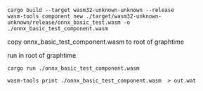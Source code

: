 

```shell
cargo build --target wasm32-unknown-unknown --release
wasm-tools component new ./target/wasm32-unknown-unknown/release/onnx_basic_test.wasm -o ./onnx_basic_test_component.wasm
```



copy onnx_basic_test_component.wasm to root of graphtime

run in root of graphtime
```shell
cargo run ./onnx_basic_test_component.wasm
```




`wasm-tools print ./onnx_basic_test_component.wasm  > out.wat`



